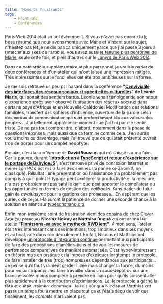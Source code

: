 ```yaml
---
title: 'Moments frustrants'
tags:
    - Front-End
    - Conférences
---
```


Paris Web 2014 était un bel événement. Si vous n'avez pas encore lu
[le beau résumé](http://fr.clever-age.com/veille/blog/nous-etions-a-paris-web-2014.html)
que nous avons monté avec Marie et Vincent sur le sujet, n'hésitez pas (et je ne
dis pas ça uniquement parce que j'ai passé 3 jours à réfléchir aux axes de
l'article). Vous avez aussi
[le résumé plus personnel de Marie](http://marieguillaumet.com/paris-web-2014-mon-compte-rendu/),
seule cette fois, et plein d'autres sur le
[Lanyrd de Paris Web 2014](http://lanyrd.com/2014/parisweb/).

Dans ce petit article supplémentaire et plus personnel, je voulais parler de
deux conférences et d'un atelier qui m'ont laissé une impression mitigée. Très
intéressantes sur le fond, elles ont été trop ambitieuses sur la forme.

<!-- more -->

Je me suis retrouvé un peu par hasard dans la conférence
**"[Convivialité des interfaces des réseaux sociaux et spécificités culturelles](http://www.paris-web.fr/2014/conferences/convivialite-des-interfaces-des-reseaux-sociaux-et-specificites-culturelles.php)"
de Léonie Marin**, qui sortait des sentiers battus. Léonie venait témoigner de
son retour d’expérience après avoir observé l’utilisation des réseaux sociaux
dans certains pays d'Afrique et en Nouvelle-Calédonie. Modification des
relations familiales, transfert des sphères d’influence, ouverture de la parole
selon des modes de communication qui sont profondément liés aux valeurs des
peuples… J'ai tellement apprécié ce moment que j'ai fini par me sentir triste.
De ne pas tout comprendre, d'abord, notamment dans la phase de
questions/réponses, mais aussi que ça termine comme cela. J'en aurais voulu
moins ou davantage, mais j'ai trouvé que ce qui était présenté ouvrait trop de
portes pour un complet néophyte.

Ensuite, c'est la conférence de **David Rousset** qui m'a laissé sur ma faim.
Car le pauvre, durant
"**[Introduction à TypeScript et retour d'expérience sur le portage de BabylonJS](http://www.paris-web.fr/2014/conferences/sponsor-microsoft.php)**",
s'est retrouvé privé de connexion Internet et même son PC s'est mis à faire des
siennes (la panne de ZoomIt!, un classique). Résultat&nbsp;: une présentation où
l'assistance n'a probablement pas compris à quel point le typage peut améliorer
la productivité et la relecture, n'a pas probablement pas saisi le gain que peut
apporter le compilateur ou les opportunités en termes de gestion des
_callbacks_. Sans parler du futur gain de _await/async_ pour la gestions des
promesses… En espérant que les curieux de ce jour-là auront la patience de
donner une seconde chance à la solution en allant sur
[typescriptlang.org](http://www.typescriptlang.org/).

Enfin, mon troisième point de frustration vient des copains de chez Clever Age
(ou presque) **Nicolas Hoizey et Matthias Dugué** qui ont animé leur atelier
**"[Finnissons-en avec le mythe du RWD lent](http://www.paris-web.fr/2014/ateliers/finissons-en-ensemble-avec-le-mythe-du-responsive-web-design-lent.php)"**.
À mon sens, l’atelier était très intéressant dans ses intentions, trop ambitieux
dans ses moyens et au final, raté dans son déroulement. En fait, Nicolas et
Matthias ont développé
[un protocole d’intégration continue](https://github.com/m4dz/prwd-workshop/)
permettant aux participants de faire des propositions d’améliorations et de voir
les mesures de perfomance comparatives de manière automatisée. C’est
hyper-intéressant en théorie mais en pratique cela impose d’expliquer longtemps
le protocole, de faire installer de très (trop) nombreuses dépendances aux
participants… Je pense qu’il faut vraiment garder l’idée mais changer la forme,
du moins pour les participants&nbsp;: les faire travailler dans un sous-dépôt ou
sur une branche isolée moins complexe à prendre en main pour qu’ils puissent
aller plus rapidement à la contribution d’optimisations. Là, le protocole a
gâché la fête et c'était vraiment dommage. Je suis sûr que Nicolas et Matthias
ont passé un temps fou à mettre en place tout ça et j'étais déçu de voir que
finalement, les _commits_ n'arrivaient pas.
